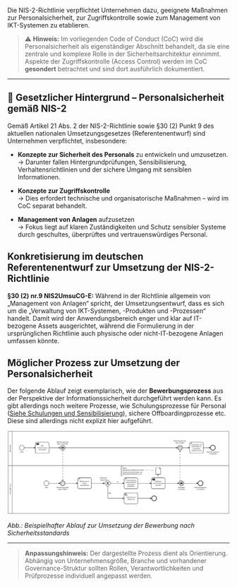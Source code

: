 Die NIS-2-Richtlinie verpflichtet Unternehmen dazu, geeignete Maßnahmen zur Personalsicherheit, zur Zugriffskontrolle sowie zum Management von IKT-Systemen zu etablieren. 

> ⚠️ **Hinweis:** Im vorliegenden Code of Conduct (CoC) wird die Personalsicherheit als eigenständiger Abschnitt behandelt, da sie eine zentrale und komplexe Rolle in der Sicherheitsarchitektur einnimmt. Aspekte der Zugriffskontrolle (Access Control) werden im CoC **gesondert** betrachtet und sind dort ausführlich dokumentiert.

---

## 📘 Gesetzlicher Hintergrund – Personalsicherheit gemäß NIS-2

Gemäß Artikel 21 Abs. 2 der NIS-2-Richtlinie sowie §30 (2) Punkt 9 des aktuellen nationalen Umsetzungsgesetzes (Referentenentwurf) sind Unternehmen verpflichtet, insbesondere:

- **Konzepte zur Sicherheit des Personals** zu entwickeln und umzusetzen.  
  → Darunter fallen Hintergrundprüfungen, Sensibilisierung, Verhaltensrichtlinien und der sichere Umgang mit sensiblen Informationen.

- **Konzepte zur Zugriffskontrolle**  
  → Dies erfordert technische und organisatorische Maßnahmen – wird im CoC separat behandelt.

- **Management von Anlagen** aufzusetzen  
  → Fokus liegt auf klaren Zuständigkeiten und Schutz sensibler Systeme durch geschultes, überprüftes und vertrauenswürdiges Personal.

## Konkretisierung im deutschen Referentenentwurf zur Umsetzung der NIS-2-Richtlinie 
**§30 (2) nr.9 NIS2UmsuCG-E:**
Während in der Richtlinie allgemein von „Management von Anlagen“ spricht, der Umsetzungsentwurf, dass es sich um die „Verwaltung von IKT-Systemen, -Produkten und -Prozessen“ handelt. Damit wird der Anwendungsbereich enger und klar auf IT-bezogene Assets ausgerichtet, während die Formulierung in der ursprünglichen Richtlinie auch physische oder nicht-IT-bezogene Anlagen umfassen könnte.


## Möglicher Prozess zur Umsetzung der Personalsicherheit

Der folgende Ablauf zeigt exemplarisch, wie der **Bewerbungsprozess** aus der Perspektive der Informationssicherheit durchgeführt werden kann. Es gibt allerdings noch weitere Prozesse, wie Schulungsprozesse für Personal ([Siehe Schulungen und Sensibilisierung](https://github.com/ruppfabian1997/CoC-NIS-2/blob/main/TOMs/Schulungen%20und%20Cyberhygiene/01_%C3%9Cberblick.md)), sichere Offboardingprozesse etc. Diese sind allerdings nicht explizit hier aufgeführt.

![Prozessmodell zur Bewerbung](media/Bewerbung.png)

*Abb.: Beispielhafter Ablauf zur Umsetzung der Bewerbung nach Sicherheitsstandards*

---

> **Anpassungshinweis:** Der dargestellte Prozess dient als Orientierung. Abhängig von Unternehmensgröße, Branche und vorhandener Governance-Struktur sollten Rollen, Verantwortlichkeiten und Prüfprozesse individuell angepasst werden.
